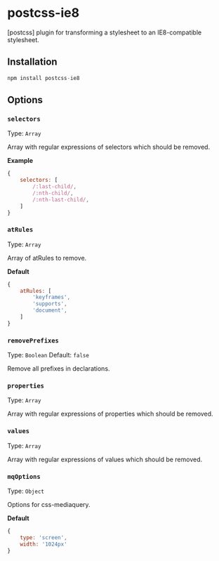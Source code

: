 # postcss-ie8

[postcss] plugin for transforming a stylesheet to an IE8-compatible stylesheet.

## Installation

```js
npm install postcss-ie8
```

## Options

### `selectors`

Type: `Array`

Array with regular expressions of selectors which should be removed.

**Example**
```js
{
	selectors: [
		/:last-child/,
		/:nth-child/,
		/:nth-last-child/,
	]
}
```

### `atRules`

Type: `Array`

Array of atRules to remove.

**Default**
```js
{
	atRules: [
		'keyframes',
		'supports',
		'document',
	]
}
```

### `removePrefixes`

Type: `Boolean`
Default: `false`

Remove all prefixes in declarations.

### `properties`

Type: `Array`

Array with regular expressions of properties which should be removed.

### `values`

Type: `Array`

Array with regular expressions of values which should be removed.

### `mqOptions`

Type: `Object`

Options for css-mediaquery.

**Default**
```js
{
	type: 'screen',
	width: '1024px'
}
```
